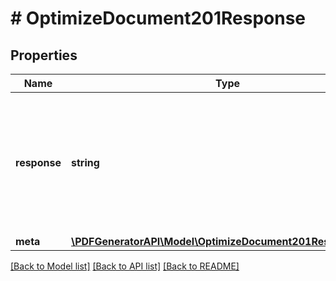 # # OptimizeDocument201Response

## Properties

Name | Type | Description | Notes
------------ | ------------- | ------------- | -------------
**response** | **string** | Base64 encoded document if the output&#x3D;base64 is used or URL to the document when the output&#x3D;url is used. | [optional]
**meta** | [**\PDFGeneratorAPI\Model\OptimizeDocument201ResponseMeta**](OptimizeDocument201ResponseMeta.md) |  | [optional]

[[Back to Model list]](../../README.md#models) [[Back to API list]](../../README.md#endpoints) [[Back to README]](../../README.md)
